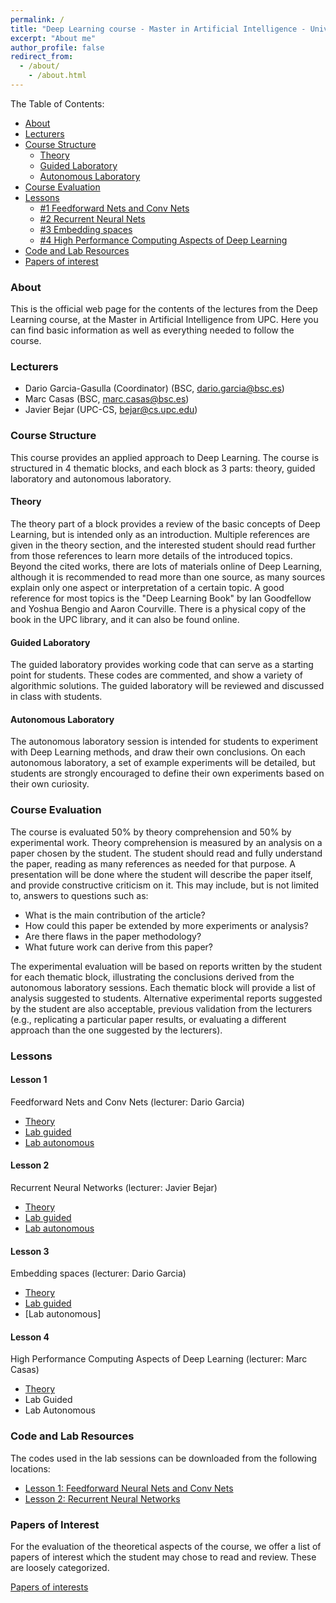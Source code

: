 ```yaml
---
permalink: /
title: "Deep Learning course - Master in Artificial Intelligence - Universitat Politècnica de Catalunya and Barcelona Supercomputing Center"
excerpt: "About me"
author_profile: false
redirect_from:
  - /about/
    - /about.html
---
```


The Table of Contents:

- [About](#about)
- [Lecturers](#lecturers)
- [Course Structure](#structure)
    - [Theory](#theory)
    - [Guided Laboratory](#guided)
    - [Autonomous Laboratory](#autonomous)
- [Course Evaluation](#evaluation)
- [Lessons](#lessons)
    - [#1 Feedforward Nets and Conv Nets](#mlp_convnets)
    - [#2 Recurrent Neural Nets](#rnn_nets)
    - [#3 Embedding spaces](#embeddings)
    - [#4 High Performance Computing Aspects of Deep Learning](#HPC) 
- [Code and Lab Resources](#code)
- [Papers of interest](#papers)


<a name='about'></a>
### About
This is the official web page for the contents of the lectures from the Deep Learning course, at the Master in Artificial Intelligence from UPC. Here you can find basic information as well as everything needed to follow the course.


<a name='lecturers'></a>
### Lecturers
- Dario Garcia-Gasulla (Coordinator) (BSC, dario.garcia@bsc.es)
- Marc Casas (BSC, marc.casas@bsc.es)
- Javier Bejar (UPC-CS, bejar@cs.upc.edu)



<a name='structure'></a>
### Course Structure

This course provides an applied approach to Deep Learning. The course is structured in 4 thematic blocks, and each block as 3 parts: theory, guided laboratory and autonomous laboratory.

<a name='theory'></a>
#### Theory

The theory part of a block provides a review of the basic concepts of Deep Learning, but is intended only as an introduction. Multiple references are given in the theory section, and the interested student should read further from those references to learn more details of the introduced topics. Beyond the cited works, there are lots of materials online of Deep Learning, although it is recommended to read more than one source, as many sources explain only one aspect or interpretation of a certain topic. A good reference for most topics is the "Deep Learning Book" by Ian Goodfellow and Yoshua Bengio and Aaron Courville. There is a physical copy of the book in the UPC library, and it can also be found online.


<a name='guided'></a>
#### Guided Laboratory

The guided laboratory provides working code that can serve as a starting point for students. These codes are commented, and show a variety of algorithmic solutions. The guided laboratory will be reviewed and discussed in class with students.

<a name='autonomous'></a>
#### Autonomous Laboratory

The autonomous laboratory session is intended for students to experiment with Deep Learning methods, and draw their own conclusions. On each autonomous laboratory, a set of example experiments will be detailed, but students are strongly encouraged to define their own experiments based on their own curiosity.

<a name='evaluation'></a>
### Course Evaluation

The course is evaluated 50% by theory comprehension and 50% by experimental work. Theory comprehension is measured by an analysis on a paper chosen by the student. The student should read and fully understand the paper, reading as many references as needed for that purpose. A presentation will be done where the student will describe the paper itself, and provide constructive criticism on it. This may include, but is not limited to, answers to questions such as:

- What is the main contribution of the article?
- How could this paper be extended by more experiments or analysis?
- Are there flaws in the paper methodology?
- What future work can derive from this paper?

The experimental evaluation will be based on reports written by the student for each thematic block, illustrating the conclusions derived from the autonomous laboratory sessions. Each thematic block will provide a list of analysis suggested to students. Alternative experimental reports suggested by the student are also acceptable, previous validation from the lecturers (e.g., replicating a particular paper results, or evaluating a different approach than the one suggested by the lecturers).



<a name='lessons'></a>
### Lessons

<a name='mlp_convnets'></a>
#### Lesson 1
Feedforward Nets and Conv Nets (lecturer: Dario Garcia)
- [Theory](mlp-convnets-theory/)
- [Lab guided](mlp-convnets-lab-guided/)
- [Lab autonomous](mlp-convnets-lab-autonomous/)


<a name='rnn_nets'></a>
#### Lesson 2
Recurrent Neural Networks (lecturer: Javier Bejar)

- [Theory](rnn-theory)
- [Lab guided](rnn-lab-guided)
- [Lab autonomous](rnn-lab-autonomous)


<a name='embeddings'></a>
#### Lesson 3
Embedding spaces (lecturer: Dario Garcia)

- [Theory](emb-space-theory)
- [Lab guided](embedding-spaces-lab-guided)
- [Lab autonomous]

<a name='HPC'></a>
#### Lesson 4
High Performance Computing Aspects of Deep Learning (lecturer: Marc Casas)
- [Theory](https://www.bsc.es/sites/default/files/public/bscw2/user/user-attachments/dlcourse_hpcfordl.pdf)
- Lab Guided
- Lab Autonomous

<a name='code'></a>
### Code and Lab Resources

The codes used in the lab sessions can be downloaded from the following locations:
- [Lesson 1: Feedforward Neural Nets and Conv Nets](https://github.com/UPC-MAI-DL/UPC-MAI-DL.github.io/tree/master/_codes/1.FNN-CNN)
- [Lesson 2: Recurrent Neural Networks](https://github.com/UPC-MAI-DL/UPC-MAI-DL.github.io/tree/master/_codes/2.RNN)



<a name='papers'></a>
### Papers of Interest

For the evaluation of the theoretical aspects of the course, we offer a list of papers of interest which the student may chose to read and review. These are loosely categorized.

[Papers of interests](papers-of-interest/)
